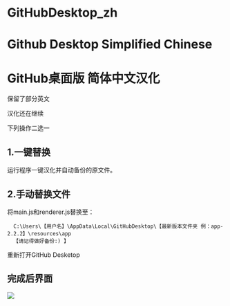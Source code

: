 # GitHubDesktop_zh
Github Desktop Simplified Chinese
==

GitHub桌面版 简体中文汉化
==
保留了部分英文

汉化还在继续

下列操作二选一

1.一键替换
--------
运行程序一键汉化并自动备份的原文件。

2.手动替换文件
---------
将main.js和renderer.js替换至：

      C:\Users\【用户名】\AppData\Local\GitHubDesktop\【最新版本文件夹 例：app-2.2.2】\resources\app
      【请记得做好备份:) 】
      
重新打开GitHub Desketop 

完成后界面
---------

![](https://github.com/lkyero/GitHubDesktop_zh/wiki/Image.PNG)
